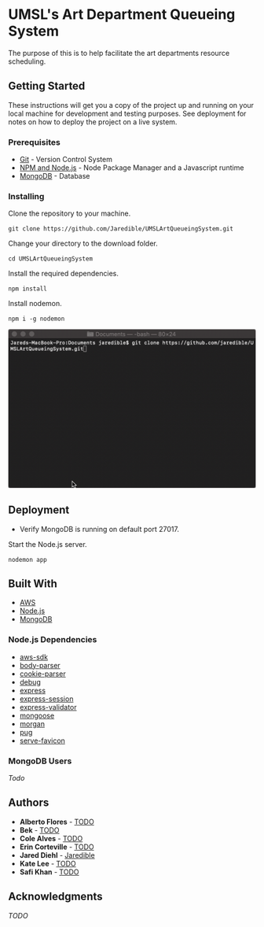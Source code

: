 # UMSL's Art Department Queueing System

The purpose of this is to help facilitate the art departments resource scheduling.

## Getting Started

These instructions will get you a copy of the project up and running on your local machine for development and testing purposes. See deployment for notes on how to deploy the project on a live system.

### Prerequisites

* [Git](https://git-scm.com) - Version Control System
* [NPM and Node.js](https://www.npmjs.com/get-npm) - Node Package Manager and a Javascript runtime
* [MongoDB](https://www.mongodb.com/download-center/community) - Database

### Installing

Clone the repository to your machine.

```
git clone https://github.com/Jaredible/UMSLArtQueueingSystem.git
```

Change your directory to the download folder.

```
cd UMSLArtQueueingSystem
```

Install the required dependencies.

```
npm install
```

Install nodemon.

```
npm i -g nodemon
```

![Install](readme/images/install.gif)

## Deployment

* Verify MongoDB is running on default port 27017.

Start the Node.js server.

```
nodemon app
```

## Built With

* [AWS](https://aws.amazon.com)
* [Node.js](https://nodejs.org)
* [MongoDB](https://www.mongodb.com)

### Node.js Dependencies

* [aws-sdk](https://aws.amazon.com/sdk-for-node-js/)
* [body-parser](https://www.npmjs.com/package/body-parser)
* [cookie-parser](https://www.npmjs.com/package/cookie-parser)
* [debug](https://www.npmjs.com/package/debug)
* [express](https://www.npmjs.com/package/express)
* [express-session](https://www.npmjs.com/package/express-session)
* [express-validator](https://www.npmjs.com/package/express-validator)
* [mongoose](https://www.npmjs.com/package/mongoose)
* [morgan](https://www.npmjs.com/package/morgan)
* [pug](https://pugjs.org/api/getting-started.html)
* [serve-favicon](https://www.npmjs.com/package/serve-favicon)

### MongoDB Users
*Todo*

## Authors
* **Alberto Flores** - [TODO]()
* **Bek** - [TODO]()
* **Cole Alves** - [TODO]()
* **Erin Corteville** - [TODO]()
* **Jared Diehl** - [Jaredible](https://github.com/Jaredible)
* **Kate Lee** - [TODO]()
* **Safi Khan** - [TODO]()

## Acknowledgments
*TODO*
